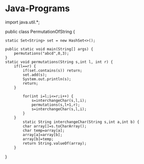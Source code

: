 # Java-Programs

import java.util.*;

public class PermutationOfString {
	
	static Set<String> set = new HashSet<>();
	
	public static void main(String[] args) {
		permutations("abcd",0,3);
	}
	static void permutations(String s,int l, int r) {
		if(l==r) {
			if(set.contains(s)) return;
			set.add(s);
			System.out.println(s);
			return;
		}
		
			for(int i=l;i<=r;i++) {
				s=interchangeChar(s,l,i);
				permutations(s,l+1,r);
				s=interchangeChar(s,l,i);
			}
		}
			static String interchangeChar(String s,int a,int b) {
			char array[]=s.toCharArray();
			char temp=array[a];
			array[a]=array[b];
			array[b]=temp;
			return String.valueOf(array);
		}
	

}
